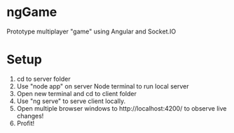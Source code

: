 # ngGame
Prototype multiplayer "game" using Angular and Socket.IO

# Setup
1. cd to server folder
2. Use "node app" on server Node terminal to run local server
3. Open new terminal and cd to client folder
4. Use "ng serve" to serve client locally.
5. Open multiple browser windows to http://localhost:4200/ to observe live changes!
6. Profit!
